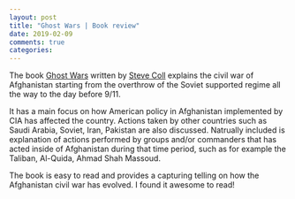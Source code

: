 ```yaml
---
layout: post
title: "Ghost Wars | Book review"
date: 2019-02-09
comments: true
categories:
---
```


The book [Ghost Wars](https://en.wikipedia.org/wiki/Ghost_Wars) written by [Steve Coll](https://twitter.com/stevecollny) 
explains the civil war of Afghanistan starting from the overthrow of the Soviet supported regime all the way to 
the day before 9/11.

It has a main focus on how American policy in Afghanistan implemented by CIA has affected the country.
 Actions taken by other countries such as Saudi Arabia, Soviet, Iran, Pakistan are also discussed.
Natrually included is explanation of actions performed by groups and/or commanders that has acted inside of Afghanistan during
 that time period, such as for example the Taliban, Al-Quida, Ahmad Shah Massoud.

The book is easy to read and provides a capturing telling on how the Afghanistan civil war has evolved. I found it awesome to read!